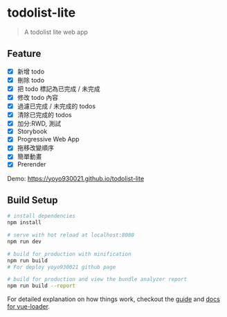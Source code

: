 # todolist-lite

> A todolist lite web app

## Feature
- [x] 新增 todo
- [x] 刪除 todo
- [x] 把 todo 標記為已完成 / 未完成
- [x] 修改 todo 內容
- [x] 過濾已完成 / 未完成的 todos
- [x] 清除已完成的 todos
- [x] 加分:RWD, 測試
- [x] Storybook
- [x] Progressive Web App
- [x] 拖移改變順序
- [x] 簡單動畫
- [x] Prerender

Demo:  https://yoyo930021.github.io/todolist-lite

## Build Setup

``` bash
# install dependencies
npm install

# serve with hot reload at localhost:8080
npm run dev

# build for production with minification
npm run build
# For deploy yoyo930021 github page

# build for production and view the bundle analyzer report
npm run build --report
```

For detailed explanation on how things work, checkout the [guide](http://vuejs-templates.github.io/webpack/) and [docs for vue-loader](http://vuejs.github.io/vue-loader).

